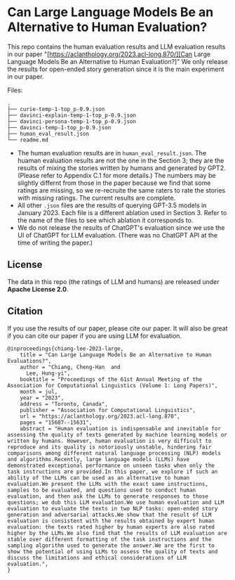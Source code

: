 # Can Large Language Models Be an Alternative to Human Evaluation?

This repo contains the human evaluation results and LLM evaluation results in our paper "[https://aclanthology.org/2023.acl-long.870/][Can Large Language Models Be an Alternative to Human Evaluation?]"
We only release the results for open-ended story generation since it is the main experiment in our paper.


Files:
```
.
├── curie-temp-1-top_p-0.9.json
├── davinci-explain-temp-1-top_p-0.9.json
├── davinci-persona-temp-1-top_p-0.9.json
├── davinci-temp-1-top_p-0.9.json
├── human_eval_result.json
└── readme.md
```

- The human evaluation results are in `human_eval_result.json`. The huaman evaluation results are not the one in the Section 3; they are the results of mixing the stories written by humans and generated by GPT2. (Please refer to Appendix C.1 for more details.) The numbers may be slightly differnt from those in the paper because we find that some ratings are missing, so we re-recruite the same raters to rate the stories with missing ratings. The current results are complete.
- All other `.json` files are the results of querying GPT-3.5 models in January 2023. Each file is a different ablation used in Section 3. Refer to the name of the files to see which ablation it corresponds to.
- We do not release the results of ChatGPT's evaluation since we use the UI of ChatGPT for LLM evaluation. (There was no ChatGPT API at the time of writing the paper.)

## License

The data in this repo (the ratings of LLM and humans) are released under **Apache License 2.0**.


## Citation

If you use the results of our paper, please cite our paper.
It will also be great if you can cite our paper if you are using LLM for evaluation.

```
@inproceedings{chiang-lee-2023-large,
    title = "Can Large Language Models Be an Alternative to Human Evaluations?",
    author = "Chiang, Cheng-Han  and
      Lee, Hung-yi",
    booktitle = "Proceedings of the 61st Annual Meeting of the Association for Computational Linguistics (Volume 1: Long Papers)",
    month = jul,
    year = "2023",
    address = "Toronto, Canada",
    publisher = "Association for Computational Linguistics",
    url = "https://aclanthology.org/2023.acl-long.870",
    pages = "15607--15631",
    abstract = "Human evaluation is indispensable and inevitable for assessing the quality of texts generated by machine learning models or written by humans. However, human evaluation is very difficult to reproduce and its quality is notoriously unstable, hindering fair comparisons among different natural language processing (NLP) models and algorithms.Recently, large language models (LLMs) have demonstrated exceptional performance on unseen tasks when only the task instructions are provided.In this paper, we explore if such an ability of the LLMs can be used as an alternative to human evaluation.We present the LLMs with the exact same instructions, samples to be evaluated, and questions used to conduct human evaluation, and then ask the LLMs to generate responses to those questions; we dub this LLM evaluation.We use human evaluation and LLM evaluation to evaluate the texts in two NLP tasks: open-ended story generation and adversarial attacks.We show that the result of LLM evaluation is consistent with the results obtained by expert human evaluation: the texts rated higher by human experts are also rated higher by the LLMs.We also find that the results of LLM evaluation are stable over different formatting of the task instructions and the sampling algorithm used to generate the answer.We are the first to show the potential of using LLMs to assess the quality of texts and discuss the limitations and ethical considerations of LLM evaluation.",
}
```
